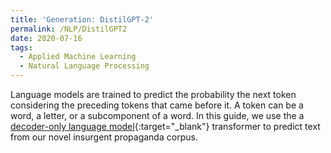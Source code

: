```yaml
---
title: 'Generation: DistilGPT-2'
permalink: /NLP/DistilGPT2
date: 2020-07-16
tags:
  - Applied Machine Learning
  - Natural Language Processing
---
```


Language models are trained to predict the probability the next token considering the preceding tokens that came before it. A token can be a word, a letter, or a subcomponent of a word. In this guide, we use the a [decoder-only language model](/applied_nlp/gpt2.html){:target="_blank"} transformer to predict text from our novel insurgent propaganda corpus.